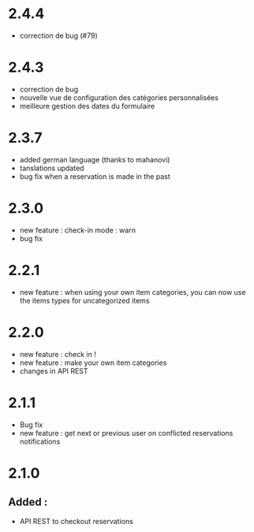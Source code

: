 # 2.4.4
* correction de bug (#79)

# 2.4.3
* correction de bug
* nouvelle vue de configuration des catégories personnalisées
* meilleure gestion des dates du formulaire

# 2.3.7
* added german language (thanks to mahanovi)
* tanslations updated
* bug fix when a reservation is made in the past

# 2.3.0

* new feature : check-in mode : warn 
* bug fix 

# 2.2.1

* new feature : when using your own item categories, you can now use the items types for uncategorized items

# 2.2.0

* new feature : check in !
* new feature : make your own item categories
* changes in API REST

# 2.1.1

* Bug fix
* new feature : get next or previous user on conflicted reservations notifications

# 2.1.0

## Added : 

* API REST to checkout reservations 

